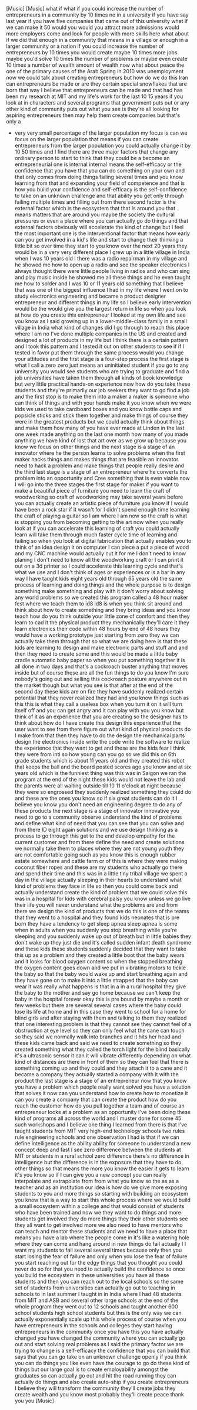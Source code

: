 
[Music]
[Music]
what if what if you could increase the
number of entrepreneurs in a community
by 10 times no in a university if you
have say last year if you have five
companies that came out of this
university what if we can make it 50
would you would you attract more
admissions would more employers come and
look for people with more skills here
what about if we did that enough in a
community that means in a village or
enough in a larger community or a nation
if you could increase the number of
entrepreneurs by 10 times you would
create maybe 10 times more jobs maybe
you&#39;d solve 10 times the number of
problems or maybe even create 10 times a
number of wealth amount of wealth now
what about peace the one of the primary
causes of the Arab Spring in 2010 was
unemployment now we could talk about
creating entrepreneurs but how do we do
this
Iran can entrepreneurs be made or are
they certain special snowflakes that are
born that way I believe that
entrepreneurs can be made and that had
has been my research at MIT and my
life&#39;s work for the last 10 15 years if
you look at in characters and several
programs that government puts out or any
other kind of community puts out what
you see is they&#39;re all looking for
aspiring entrepreneurs then may help
them create companies but that&#39;s only a
- very very small percentage of the
larger population my focus is can we
focus on the larger population that
means if you can create entrepreneurs
from the larger population you could
actually change it by 10 50 times and I
find there are three major factors that
change
any ordinary person to start to think
that they could be a become an
entrepreneurial one is internal internal
means the self-efficacy or the
confidence that you have that you can do
something on your own and that only
comes from doing things failing several
times and you know learning from that
and expanding your field of competence
and that is how you build your
confidence and self-efficacy is the
self-confidence to take on an unknown
challenge and that ability you get only
through failing multiple times and
filling out from there second factor is
the external factor which is the
ecosystem that that is around you that
means matters that are around you maybe
the society the cultural pressures or
even a place where you can actually go
do things and that external factors
obviously will accelerate the kind of
change but I feel the most important one
is the interventional factor that means
how early can you get involved in a
kid&#39;s life and start to change their
thinking a little bit so over time they
start to you know over the next 20 years
they would be in a very very different
place I grew up in a little village in
India when I was 10 years old I there
was a radio repairman in my village and
he showed me how to open up a radio and
see the speaker electronics I always
thought there were little people living
in radios and who can sing and play
music inside he showed me all these
things and he even taught me how to
solder and I was 10 or 11 years old
something that I believe that was one of
the biggest influence I had in my life
where I went on to study electronics
engineering and became a product
designer entrepreneur and different
things in my life so I believe early
intervention would be the would give you
the largest return in life so when you
look at
how do you create this entrepreneur I
looked at my own life and see you know
as I said growing up in a
lower-middle-class family in a small
village in India what kind of changes
did I go through to reach this place
where I am no I&#39;ve done multiple
companies in the US and created and
designed a lot of products in my life
but I think there is a certain pattern
and I took this pattern and I tested it
out on other students to see if if I
tested in favor put them through the
same process would you change your
attitudes and the first stage is a
four-step process the first stage is
what I call a zero zero just means an
uninitiated student if you go to any
university you would see students who
are trying to graduate and find a job
universities have taken them through all
kinds of book knowledge but very little
practical hands-on experience now how do
you take these students and they&#39;re
primarily our job seekers they want to
go find a job and the first stop is to
make them into a maker a maker is
someone who can think of things and with
your hands make it you know when we were
kids we used to take cardboard boxes and
you know bottle caps and popsicle sticks
and stick them together and make things
of course they were in the greatest
products but we could actually think
about things and make them how many of
you have ever made at Linden in the last
one week made anything on the last one
month how many of you made anything we
have kind of lost that art over as we
grow up because you know we focus on
other things and the next stage is a
stage of an innovator where he the
person learns to solve problems when the
first maker hacks things and makes
things that are feasible an innovator
need to hack a problem and make things
that people really desire and the third
last stage is a stage of an entrepreneur
where he converts the problem into an
opportunity and Cree
something that is even viable now I will
go into the three stages the first stage
for maker if you want to make a
beautiful piece of furniture you need to
learn the craft of woodworking so craft
of woodworking may take several years
before you can actually create an
artistic piece of furniture you know if
I would have been a rock star if it
wasn&#39;t for I didn&#39;t spend enough time
learning the craft of playing a guitar
so I am where I am now so the craft is
what is stopping you from becoming
getting to the art now when you really
look at if you can accelerate this
learning of craft you could actually
learn will take them through much faster
cycle time of learning and failing so
when you look at digital fabrication
that actually enables you to think of an
idea design it on computer I can piece a
put a piece of wood and my CNC machine
would actually cut it for me I don&#39;t
need to know planing I don&#39;t need to
know all the woodworking craft or I can
print it out on a 3d printer so I could
accelerate this learning cycle and
that&#39;s what we use and I don&#39;t think of
ages or experiences or is a bar in any
way I have taught kids eight years old
through 65 years old the same process of
learning and doing things and the whole
purpose is to design something make
something and play with it don&#39;t worry
about solving any world problems so we
created this program called a 48 hour
maker fest where we teach them to id8
id8 is when you think sit around and
think about how to create something and
they bring ideas and you know teach how
do you think outside your little zone of
comfort and then they learn to cad it
the physical product they mechanically
they&#39;ll care it they learn electronics
their code within 48 hours by end of 48
hours they would have a working
prototype just starting from zero they
we can actually take them through that
so
what we are doing here is that these
kids are learning to design and make
electronic parts and stuff and and then
they need to create some and this would
be made a little baby cradle automatic
baby paper so when you put something
together it is all done in two days and
that&#39;s a cockroach buster
anything that moves inside but of course
these are all the fun things to do you
know I&#39;m sure nobody&#39;s going out and
selling this cockroach posture anywhere
out in the market though but what you
see is that after at the end of the
second day these kids are on fire
they have suddenly realized certain
potential that they never realized they
had and you know things such as this
this is what they call a useless box
when you turn it on it will turn itself
off and you can get angry and it can
play with you you know but think of it
as an experience that you are creating
so the designer has to think about how
do I have create this design this
experience that the user want to see
from there figure out what kind of
physical products do I make from that
then they have to do the design the
mechanical parts design the electronics
inside write the code write the software
to realize the experience that they want
to get and these are the kids
fear I think they were from inti so how
young can you go so we did this on 6th
grade students which is about 11 years
old and they created this robot that
keeps the ball and the board posted
scores ago you know and at six years old
which is the funniest thing was this was
in Saigon we ran the program at the end
of the night these kids would not leave
the lab and the parents were all waiting
outside till 10 11 o&#39;clock at night
because they were so engrossed they
suddenly realized something they could
do and these are the ones you know so if
six great students can do it I believe
you know you don&#39;t need an engineering
degree to do any of these products the
next stage is a stage of innovator
innovative you need to go to a community
observe understand the kind of problems
and define what kind of need that you
can see that you can solve and from
there ID eight again solutions and we
use design thinking as a process to go
through this get to the end
develop empathy for the current customer
and from there define the need and
create solutions we normally take them
to places where they are not young youth
they are not comfortable going such as
you know this is enough rubber estate
somewhere and cattle farm or of this is
where they were making coconut fiber
ropes and these are my students who
actually go there and spend their time
and this was in a little tiny tribal
village we spent a day in the village
actually sleeping in their hearts to
understand what kind of problems they
face in life so then you could come back
and actually understand create the kind
of problem that we could solve this was
in a hospital for kids with cerebral
palsy you know unless we go live their
life you will never understand what the
problems are and from there we design
the kind of products that we do this is
one of the teams that they went to a
hospital and they found kids neonates
that is pre born they have a tendency to
get sleep apnea sleep apnea is some when
in adults when you suddenly you stop
breathing while you&#39;re sleeping and you
suddenly wake up out of breath but in
little babies they don&#39;t wake up they
just die and it&#39;s called sudden infant
death syndrome and these kids these
students suddenly decided that they want
to take this up as a problem and they
created a little boot that the baby
wears and it looks for blood oxygen
content so when the stopped breathing
the oxygen content goes down and we put
in vibrating motors to tickle the baby
so that the baby would wake up and start
breathing again and they have gone on to
make it into a little strapped that the
baby can wear it was really what happens
is that in a in a rural hospital they
give the baby to the mother and say go
home because we can&#39;t keep the baby in
the hospital forever okay this is pre
bound by maybe a month or few weeks but
there are several several cases where
the baby could lose its life at home and
in this case they went to school for a
home for blind girls and after staying
with them and talking to them they
realized that
one interesting problem is that they
cannot see they cannot feel of a
obstruction at eye level so they can
only feel what the cane can touch so
they said we normally walk into branches
and it hits her head and these kids came
back and said we need to create
something so they created something what
they called the torch light for the
blind basically it&#39;s a ultrasonic sensor
it can it will vibrate differently
depending on what kind of distances are
there in front of them so they can feel
that there is something coming up and
they could and they attach it to a cane
and it became a company they actually
started a company with it with the
product the last stage is a stage of an
entrepreneur now that you know you have
a problem which people really want
solved you have a solution that solves
it now can you understand how to create
how to monetize it can you create a
company that can create the product how
do you reach the customer how do you
pull together a team and of course an
entrepreneur looks at a problem as an
opportunity I&#39;ve been doing these kind
of programs all across the world and I
muster done for some 45 such workshops
and I believe one thing I learned from
there is that I&#39;ve taught students from
MIT very high-end technology schools two
rules rule engineering schools and one
observation I had is that if we can
define intelligence as the ability
ability for someone to understand a new
concept deep and fast I see zero
difference between the students at MIT
or students in a rural school zero
difference there&#39;s no difference in
intelligence
but the difference is in the exposure
that they have to do other things so
that means the more you know the easier
it gets to learn it&#39;s you know so if I
can give you a new concept you can
really interpolate and extrapolate from
from what you know so the as as a
teacher and as an institution our idea
is how do we give more exposing students
to you
and more things so starting with
building an ecosystem you know that is a
way to start this whole process where we
would build a small ecosystem within a
college and that would consist of
students who have been trained and now
we they want to do things and more
students get involved they do more
things they their other students see
they all want to get involved more we
also need to have mentors who can teach
and mentor these students and we need to
have a place that means you have a lab
where the people come in it&#39;s like a
watering hole where they can come and
hang around in new things do fail
actually I I want my students to fail
several several times because only then
you start losing the fear of failure and
only when you lose the fear of failure
you start reaching out for the edgy
things that you thought you could never
do so for that you need to actually
build the confidence so once you build
the ecosystem in these universities you
have all these students and then you can
reach out to the local schools so the
same set of students from universities
can actually go out to teaching in
schools to in last summer I taught in in
India where I had 48 students from MIT
and ASB and several other large schools
at the end of the whole program they
went out to 12 schools and taught
another 600 school students high school
students but this is the only way we can
actually exponentially scale up this
whole process of course when you have
entrepreneurs in the schools and
colleges they start having entrepreneurs
in the community once you have this you
have actually changed you have changed
the community where you can actually go
out and start solving real problems as I
said the primary factor we are trying to
change is a self-efficacy the confidence
that you can build that says that you
can go take on an unknown challenge
openly if you think you can do things
you like even have the courage to go do
these kind of things but our large goal
is to create employability amongst the
graduates so
can actually go out and hit the road
running they can actually do things and
also create auto-ship if you create
entrepreneurs I believe they will
transform the community they&#39;ll create
jobs they create wealth and you know
most probably they&#39;ll create peace thank
you
you
[Music]
